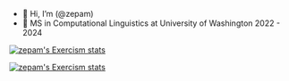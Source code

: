 - 👋 Hi, I’m (@zepam)
- 🌱 MS in Computational Linguistics at University of Washington 2022 - 2024 
<!--- 📫 --->
<!--- 👀 I’m interested in software design and engineering with arts organizations and other non-profits. I also love the weirdness of the english language. --->

[![zepam's Exercism stats](https://exercism-badges.vercel.app/api?username=zepam)](https://exercism.io/profiles/zepam)

[![zepam's Exercism stats](https://exercism-badges.vercel.app/api?username=zepam&amp;theme=monokai)](https://exercism.io/profiles/zepam)



<!-- COMMENTED OUT
[![zepam's GitHub stats](https://github-readme-stats.vercel.app/api?username=zepam&count_private=true&show_icons=true&theme=radical&show_owner=false))](https://github.com/zepam/github-readme-stats)

[![GitHub Streak](https://github-readme-streak-stats.herokuapp.com?user=zepam&theme=dark)](https://git.io/streak-stats)
-->

<!---
zepam/zepam is a ✨ special ✨ repository because its `README.md` (this file) appears on your GitHub profile.
You can click the Preview link to take a look at your changes. 💞️
--->
